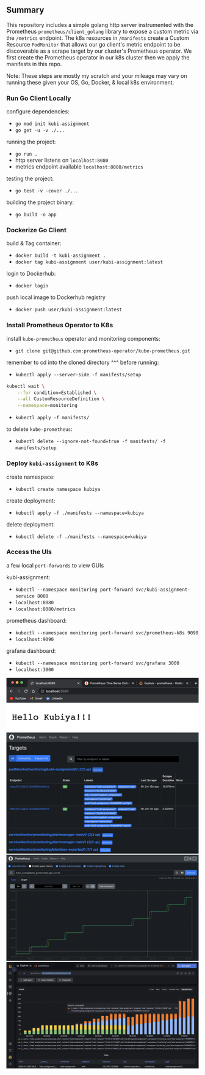 ## Summary
This repository includes a simple golang http server instrumented with the Prometheus `prometheus/client_golang` library to expose a custom metric via the `/metrics` endpoint. The k8s resources in `/manifests` create a Custom Resource `PodMonitor` that allows our go client's metric endpoint to be discoverable as a scrape target by our cluster's Prometheus operator. We first create the Prometheus operator in our k8s cluster then we apply the manifests in this repo.

Note: These steps are mostly my scratch and your mileage may vary on running these given your OS, Go, Docker, & local k8s environment.

### Run Go Client Locally

configure dependencies:
* `go mod init kubi-assignment`
* `go get -u -v ./...`

running the project:
* `go run .`
* http server listens on `localhost:8080`
* metrics endpoint available `localhost:8080/metrics`

testing the project:
* `go test -v -cover ./...`

building the project binary:
* `go build -o app`

### Dockerize Go Client
build & Tag container:
* `docker build -t kubi-assignment .`
* `docker tag kubi-assignment user/kubi-assignment:latest`

login to Dockerhub:
* `docker login`

push local image to Dockerhub registry
* `docker push user/kubi-assignment:latest`

### Install Prometheus Operator to K8s
install `kube-prometheus` operator and monitoring components:
* `git clone git@github.com:prometheus-operator/kube-prometheus.git`

remember to cd into the cloned directory ^^^ before running:
* `kubectl apply --server-side -f manifests/setup`

```bash
kubectl wait \
	--for condition=Established \
	--all CustomResourceDefinition \
	--namespace=monitoring
```

* `kubectl apply -f manifests/`

to delete `kube-prometheus`:
* `kubectl delete --ignore-not-found=true -f manifests/ -f manifests/setup`

### Deploy `kubi-assignment` to K8s

create namespace:
* `kubectl create namespace kubiya`

create deployment:
* `kubectl apply -f ./manifests --namespace=kubiya`

delete deployment:
* `kubectl delete -f ./manifests --namespace=kubiya`

### Access the UIs
a few local `port-forwards` to view GUIs

kubi-assignment:
* `kubectl --namespace monitoring port-forward svc/kubi-assignment-service 8080`
* `localhost:8080`
* `localhost:8080/metrics`

prometheus dashboard:
* `kubectl --namespace monitoring port-forward svc/prometheus-k8s 9090`
* `localhost:9090`

grafana dashboard:
* `kubectl --namespace monitoring port-forward svc/grafana 3000`
* `localhost:3000`

![hello world](assets/images/img_1.png)
![prometheus targets](assets/images/img_2.png)
![prometheus dashboard](assets/images/img_3.png)
![grafana dashboard](assets/images/img_4.png)